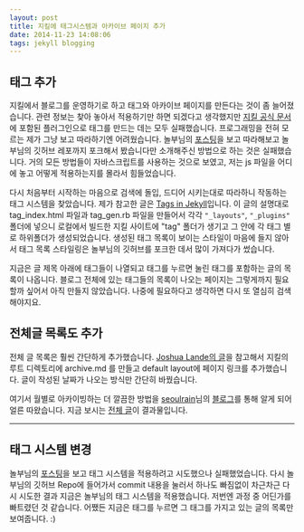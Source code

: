 ```yaml
---
layout: post
title: 지킬에 태그시스템과 아카이브 페이지 추가
date: 2014-11-23 14:08:06
tags: jekyll blogging
---
```

## 태그 추가
지킬에서 블로그를 운영하기로 하고 태그와 아카이브 페이지를 만든다는 것이 좀 늘어졌습니다. 관련 정보는 찾아 놓아서 적용하기만 하면 되겠다고 생각했지만 [지킬 공식 문서](http://jekyllrb-ko.github.io/docs/plugins/)에 포함된 플러그인으로 태그를 만드는 데는 모두 실패했습니다. 프로그래밍을 전혀 모르는 제가 그냥 보고 따라하기엔 어려웠습니다. 놀부님의 [포스팅](http://nolboo.github.io/blog/2014/01/09/upgrade-jekyll-github-blog/)을 보고 따라해보고 놀부님의 깃허브 레포까지 포크해서 봤습니다만 소개해주신 방법으로 하는 것은 실패했습니다. 거의 모든 방법들이 자바스크립트를 사용하는 것으로 보였고, 저는 js 파일을 어디에 놓고 어떻게 적용하는지를 몰라서 힘들었습니다.

다시 처음부터 시작하는 마음으로 검색에 돌입, 드디어 시키는대로 따라하니 작동하는 태그 시스템을 찾았습니다. 제가 참고한 글은 [Tags in Jekyll](http://charliepark.org/tags-in-jekyll/ "Tags In Jekyll")입니다. 이 글의 설명대로 tag_index.html 파일과 tag_gen.rb 파일을 만들어서 각각 `"_layouts"`, `"_plugins"` 폴더에 넣으니 로컬에서 빌드한 지킬 사이트에 "tag" 폴더가 생기고 그 안에 각 태그 별로 하위폴더가 생성되었습니다. 생성된 태그 목록이 보이는 스타일이 마음에 들지 않아서 태그 목록 스타일링은 놀부님의 깃허브를 포크한 데서 많이 가져다가 썼습니다.

지금은 글 제목 아래에 태그들이 나열되고 태그를 누르면 눌린 태그를 포함하는 글의 목록이 나옵니다. 블로그 전체에 있는 태그들의 목록이 나오는 페이지는 그렇게까지 필요할까 싶어서 아직 만들지 않았습니다. 나중에 필요하다고 생각하면 다시 또 열심히 검색해야지요.

## 전체글 목록도 추가
전체 글 목록은 훨씬 간단하게 추가했습니다. [Joshua Lande의 글](http://joshualande.com/jekyll-github-pages-poole/ "How I Created a Beautiful and Minimal Blog Using Jekyll, Github Pages, and poole · Joshua Lande")을 참고해서 지킬의 루트 디렉토리에 archive.md 를 만들고 default layout에 페이지 링크를 추가했습니다. 글이 작성된 날짜가 나오는 방식만 간단히 바꿨습니다.

여기서 월별로 아카이빙하는 더 깔끔한 방법을 [seoulrain](!@t)님의 [블로그](http://seoulrain.net)를 통해 알게 되어 얼른 따왔습니다. 지금 보시는 [전체 글](http://halryang.github.io/archive/)이 결과물입니다.

---

## 태그 시스템 변경
놀부님의 [포스팅](http://nolboo.github.io/blog/2014/01/09/upgrade-jekyll-github-blog/)을 보고 태그 시스템을 적용하려고 시도했으나 실패했었습니다. 다시 놀부님의 깃허브 Repo에 들어가서 commit 내용을 눌러서 하나도 빠짐없이 차근차근 다시 시도한 결과 지금은 놀부님의 태그 시스템을 적용했습니다. 저번엔 과정 중 어딘가를 빠트렸던 것 같습니다. 어쨌든 지금은 태그를 누르면 그 태그를 가지고 있는 글의 목록만 보여줍니다. :)